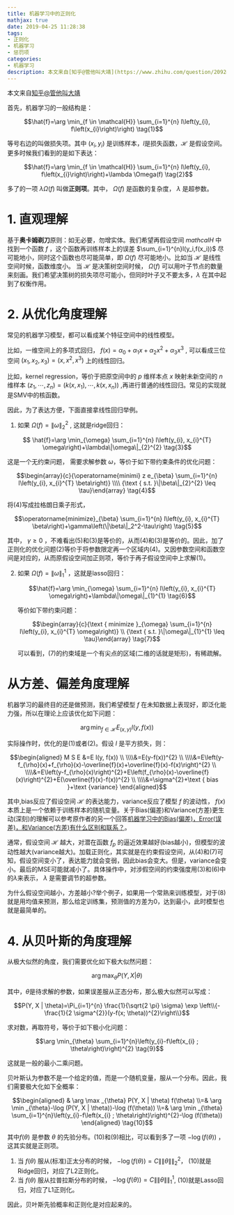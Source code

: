 ```yaml
---
title: 机器学习中的正则化
mathjax: true
date: 2019-04-25 11:28:38
tags:
- 正则化
- 机器学习
- 惩罚项
categories:
- 机器学习
description: 本文来自[知乎@管他叫大靖](https://www.zhihu.com/question/20924039/answer/653174504)
---
```


本文来自[知乎@管他叫大靖](https://www.zhihu.com/question/20924039/answer/653174504)

首先，机器学习的一般结构是：

$$\hat{f}=\arg \min_{f \in \mathcal{H}} \sum_{i=1}^{n} l\left(y_{i}, f\left(x_{i}\right)\right) \tag{1}$$

等号右边的叫做损失项。其中 $(x_i,y_i)$ 是训练样本，$l$是损失函数，$\mathcal{H}$ 是假设空间。更多时候我们看到的是如下表达：

$$\hat{f}=\arg \min_{f \in \mathcal{H}} \sum_{i=1}^{n} l\left(y_{i}, f\left(x_{i}\right)\right)+\lambda \Omega(f) \tag{2}$$

多了的一项 $\lambda\Omega(f)$ 叫做**正则项**。其中， $\Omega(f)$ 是函数的复杂度， $\lambda$ 是超参数。

# 1. 直观理解
基于**奥卡姆剃刀**原则：如无必要，勿增实体。我们希望再假设空间 $mathcal{H}$ 中找到一个函数 $f$ ，这个函数再训练样本上的误差 $\sum_{i=1}^{n}l(y_i,f(x_i))$ 尽可能地小，同时这个函数也尽可能简单，即 $\Omega(f)$ 尽可能地小。比如当 $\mathcal{H}$ 是线性空间时候，函数维度小。 当 $\mathcal{H}$ 是决策树空间时候， $\Omega(f)$ 可以用叶子节点的数量来刻画。我们希望决策树的损失项尽可能小，但同时叶子又不要太多，$\lambda$ 在其中起到了权衡作用。

# 2. 从优化角度理解
常见的机器学习模型，都可以看成某个特征空间中的线性模型。

比如，一维空间上的多项式回归， $f(x)=\alpha_0+\alpha_1 x+\alpha_2 x^{2}+\alpha_3 x^{3}$ , 可以看成三位空间 $(x_1,x_2,x_3) = (x,x^2,x^3)$ 上的线性回归。

比如，kernel regression，等价于把原空间中的 $p$ 维样本点 $x$ 映射未新空间的 $n$ 维样本 $\left(z_1, \cdots, z_n\right)=\left(k\left(x, x_1\right), \cdots, k\left(x, x_n\right)\right)$ ,再进行普通的线性回归。常见的实现就是SMV中的核函数。

因此，为了表达方便，下面直接拿线性回归举例。

1. 如果 $\Omega(f)=\|\omega\|_{2}^{2}$ , 这就是ridge回归：

  $$ \hat{f}=\arg \min_{\omega} \sum_{i=1}^{n} l\left(y_{i}, x_{i}^{T} \omega\right)+\lambda\|\omega\|_{2}^{2} \tag{3}$$

  这是一个无约束问题， 需要求解参数 $\omega$，等价于如下带约束条件的优化问题：

  $$\begin{array}{c}{\operatorname{minimi} z e_{\beta} \sum_{i=1}^{n} l\left(y_{i}, x_{i}^{T} \beta\right)} \\\\ {\text { s.t. }\|\beta\|_{2}^{2} \leq \tau}\end{array} \tag{4}$$

  将(4)写成拉格朗日乘子形式，

  $$\operatorname{minimize}_{\beta} \sum_{i=1}^{n} l\left(y_{i}, x_{i}^{T} \beta\right)+\gamma\left(\|\beta\|_2^2-\tau\right) \tag{5}$$

  其中， $\gamma \geq 0$ ，不难看出(5)和(3)是等价的，从而(4)和(3)是等价的。因此，加了正则化的优化问题(2)等价于将参数限定再一个区域内(4)。又因参数空间和函数空间是对应的，从而原假设空间加正则项，等价于再子假设空间中上求解(1)。

2. 如果 $\Omega(f)=\|\omega\|_{1}^{1}$ ，这就是lasso回归：

   $$\hat{f}=\arg \min_{\omega} \sum_{i=1}^{n} l\left(y_{i}, x_{i}^{T} \omega\right)+\lambda\|\omega\|_{1}^{1} \tag{6}$$

   等价如下带约束问题：

   $$\begin{array}{c}{\text { minimize }_{\omega} \sum_{i=1}^{n} l\left(y_{i}, x_{i}^{T} \omega\right)} \\ {\text { s.t. }\|\omega\|_{1}^{1} \leq \tau}\end{array} \tag{7}$$

   可以看到，(7)的约束域是一个有尖点的区域(二维的话就是矩形)，有稀疏解。

# 从方差、偏差角度理解
机器学习的最终目的还是做预测，我们希望模型 $f$ 在未知数据上表现好，即泛化能力强，所以在理论上应该优化如下问题：

$$\arg \min_{f \in \mathcal{H}} E_{(x, y)} l(y, f(x)) \tag{8}$$

实际操作时，优化的是(1)或者(2)。假设 $l$ 是平方损失，则：

$$\begin{aligned} M S E &=E l(y, f(x)) \\ \\\\&=E(y-f(x))^{2} \\ \\\\&=E\left(y-f_{\rho}(x)+f_{\rho}(x)-\overline{f}(x)+\overline{f}(x)-f(x)\right)^{2} \\ \\\\&=E\left(y-f_{\rho}(x)\right)^{2}+E\left(f_{\rho}(x)-\overline{f}(x)\right)^{2}+E(\overline{f}(x)-f(x))^{2} \\ \\\\&=\sigma^{2}+\text { bias }+\text {variance} \end{aligned}$$

其中,bias反应了假设空间 $\mathcal{H}$ 的表达能力，variance反应了模型 $f$ 的波动性， $f(x)$ 本质上是一个依赖于训练样本的随机变量。关于Bias(偏差)和Variance(方差)更生动(深刻)的理解可以参考原作者的另一个回答[机器学习中的Bias(偏差)，Error(误差)，和Variance(方差)有什么区别和联系？](https://www.zhihu.com/question/27068705/answer/634551971)。

通常，假设空间 $\mathcal{H}$ 越大，对潜在函数 $f_p$ 的逼近效果越好(bias越小)，但模型的波动性越大(variance越大)。加载正则化，其实就是在约束假设空间，从(4)和(7)可知，假设空间变小了，表达能力就会变弱，因此bias会变大。但是，variance会变小。最后的MSE可能就减小了。具体操作中，对涉假空间的约束强度用(3)和(6)中的$\lambda$来表示， $\lambda$ 是需要调节的超参数。

为什么假设空间越小，方差越小?举个例子，如果用一个常熟来训练模型，对于(8)就是用均值来预测，那么给定训练集，预测值的方差为0，达到最小，此时模型也就是最简单的。

# 4. 从贝叶斯的角度理解
从极大似然的角度，我们需要优化如下极大似然问题：

$$\arg \max_{\theta} P(Y, X | \theta)$$

其中，$\theta$是待求解的参数，如果误差服从正态分布，那么极大似然可以写成：

$$P(Y, X | \theta)=\Pi_{i=1}^{n} \frac{1}{\sqrt{2 \pi} \sigma} \exp \left\\{-\frac{1}{2 \sigma^{2}}(y-f(x; \theta))^{2}\right\\}$$

求对数，再取符号，等价于如下极小化问题：

$$\arg \min_{\theta} \sum_{i=1}^{n}\left(y_{i}-f\left(x_{i} ; \theta\right)\right)^{2} \tag{9}$$

这就是一般的最小二乘问题。

贝叶斯认为参数不是一个给定的值，而是一个随机变量，服从一个分布。因此，我们需要极大化如下全概率：

$$\begin{aligned} & \arg \max _{\theta} P(Y, X | \theta) f(\theta) \\=& \arg \min _{\theta}-\log (P(Y, X | \theta))-\log (f(\theta)) \\=& \arg \min _{\theta} \sum_{i=1}^{n}\left(y_{i}-f\left(x_{i} ; \theta\right)\right)^{2}-\log (f(\theta)) \end{aligned} \tag{10}$$

其中$f(\theta)$ 是参数 $\theta$ 的先验分布。(10)和(9)相比，可以看到多了一项 $-\log(f(\theta))$ ， 这其实就是正则项。

1. 当 $f(\theta)$ 服从(标准)正太分布的时候， $-\log(f(\theta)) = C\|\|\theta\|\|_2^2$， (10)就是Ridge回归，对应了L2正则化。
2. 当 $f(\theta)$ 服从拉普拉斯分布的时候， $-\log(f(\theta)) = C\|\|\theta\|\|_1^1$, (10)就是Lasso回归，对应了L1正则化。

因此，贝叶斯先验概率和正则化是对应起来的。
